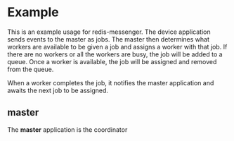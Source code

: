 # Example

This is an example usage for redis-messenger.  The device application sends events to the master as jobs.  The master then determines what workers are available to be given a job and assigns a worker with that job.  If there are no workers or all the workers are busy, the job will be added to a queue.  Once a worker is available, the job will be assigned and removed from the queue.

When a worker completes the job, it notifies the master application and awaits the next job to be assigned.

## master

The __master__ application is the coordinator
